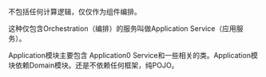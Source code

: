 不包括任何计算逻辑，仅仅作为组件编排。

这种仅包含Orchestration（编排）的服务叫做Application Service（应用服务）。

Application模块主要包含 Application0 Service和一些相关的类。Application模块依赖Domain模块。还是不依赖任何框架，纯POJO。


